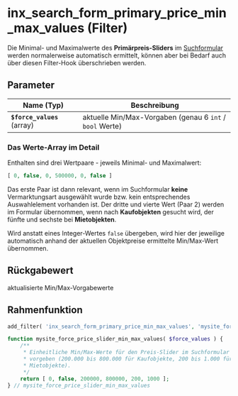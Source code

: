 # inx_search_form_primary_price_min_max_values (Filter)

Die Minimal- und Maximalwerte des **Primärpreis-Sliders** im [Suchformular](/komponenten/suchformular) werden normalerweise automatisch ermittelt, können aber bei Bedarf auch über diesen Filter-Hook überschrieben werden.

## Parameter

| Name (Typ) | Beschreibung |
| ---------- | ------------ |
| **`$force_values`** (array) | aktuelle Min/Max-Vorgaben (genau 6 `int` / `bool` Werte) |

### Das Werte-Array im Detail

Enthalten sind drei Wertpaare - jeweils Minimal- und Maximalwert:

```php
[ 0, false, 0, 500000, 0, false ]
```

Das erste Paar ist dann relevant, wenn im Suchformular **keine** Vermarktungsart ausgewählt wurde bzw. kein entsprechendes Auswahlelement vorhanden ist. Der dritte und vierte Wert (Paar 2) werden im Formular übernommen, wenn nach **Kaufobjekten** gesucht wird, der fünfte und sechste bei **Mietobjekten**.

Wird anstatt eines Integer-Wertes `false` übergeben, wird hier der jeweilige automatisch anhand der aktuellen Objektpreise ermittelte Min/Max-Wert übernommen.

## Rückgabewert

aktualisierte Min/Max-Vorgabewerte

## Rahmenfunktion

[](_info-snippet-einbindung.md ':include')

```php
add_filter( 'inx_search_form_primary_price_min_max_values', 'mysite_force_price_slider_min_max_values' );

function mysite_force_price_slider_min_max_values( $force_values ) {
	/**
	 * Einheitliche Min/Max-Werte für den Preis-Slider im Suchformular fest
	 * vorgeben (200.000 bis 800.000 für Kaufobjekte, 200 bis 1.000 für
	 * Mietobjekte).
	 */
	return [ 0, false, 200000, 800000, 200, 1000 ];
} // mysite_force_price_slider_min_max_values
```

[](_backlink.md ':include')